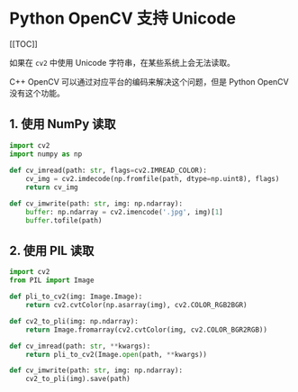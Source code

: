 # Python OpenCV 支持 Unicode

[[TOC]]

如果在 `cv2` 中使用 Unicode 字符串，在某些系统上会无法读取。

C++ OpenCV 可以通过对应平台的编码来解决这个问题，但是 Python OpenCV 没有这个功能。

## 1. 使用 NumPy 读取

```python
import cv2
import numpy as np
 
def cv_imread(path: str, flags=cv2.IMREAD_COLOR):
    cv_img = cv2.imdecode(np.fromfile(path, dtype=np.uint8), flags)
    return cv_img

def cv_imwrite(path: str, img: np.ndarray):
    buffer: np.ndarray = cv2.imencode('.jpg', img)[1]
    buffer.tofile(path)
```

## 2. 使用 PIL 读取

```python
import cv2
from PIL import Image

def pli_to_cv2(img: Image.Image):
    return cv2.cvtColor(np.asarray(img), cv2.COLOR_RGB2BGR)

def cv2_to_pli(img: np.ndarray):
    return Image.fromarray(cv2.cvtColor(img, cv2.COLOR_BGR2RGB))

def cv_imread(path: str, **kwargs):
    return pli_to_cv2(Image.open(path, **kwargs))

def cv_imwrite(path: str, img: np.ndarray):
    cv2_to_pli(img).save(path)
```
